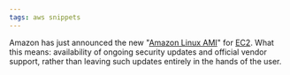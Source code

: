 ```yaml
---
tags: aws snippets
---
```


Amazon has just announced the new "[Amazon Linux AMI](http://aws.amazon.com/amazon-linux-ami/)" for [EC2](/wiki/EC2). What this means: availability of ongoing security updates and official vendor support, rather than leaving such updates entirely in the hands of the user.
